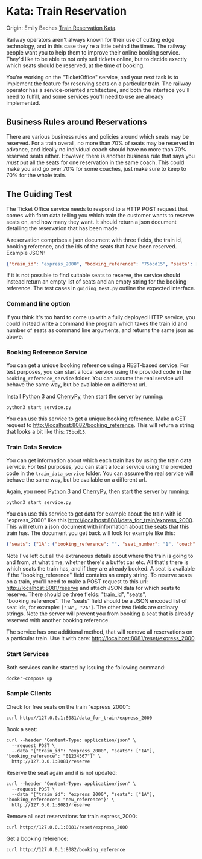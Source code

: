 # Kata: Train Reservation

Origin: Emily Baches [Train Reservation Kata](https://github.com/emilybache/KataTrainReservation).

Railway operators aren't always known for their use of cutting edge technology, and in this case they're a little behind the times. The railway people want you to help them to improve their online booking service. They'd like to be able to not only sell tickets online, but to decide exactly which seats should be reserved, at the time of booking.

You're working on the "TicketOffice" service, and your next task is to implement the feature for reserving seats on a particular train. The railway operator has a service-oriented architecture, and both the interface you'll need to fulfill, and some services you'll need to use are already implemented.

## Business Rules around Reservations

There are various business rules and policies around which seats may be reserved. For a train overall, no more than 70% of seats may be reserved in advance, and ideally no individual coach should have no more than 70% reserved seats either. However, there is another business rule that says you _must_ put all the seats for one reservation in the same coach. This could make you and go over 70% for some coaches, just make sure to keep to 70% for the whole train.

## The Guiding Test

The Ticket Office service needs to respond to a HTTP POST request that comes with form data telling you which train the customer wants to reserve seats on, and how many they want. It should return a json document detailing the reservation that has been made. 

A reservation comprises a json document with three fields, the train id, booking reference, and the ids of the seats that have been reserved. Example JSON:

```JSON
{"train_id": "express_2000", "booking_reference": "75bcd15", "seats": ["1A", "1B"]}
```

If it is not possible to find suitable seats to reserve, the service should instead return an empty list of seats and an empty string for the booking reference. The test cases in `guiding_test.py` outline the expected interface.

### Command line option

If you think it's too hard to come up with a fully deployed HTTP service, you could instead write a command line program which takes the train id and number of seats as command line arguments, and returns the same json as above.

### Booking Reference Service

You can get a unique booking reference using a REST-based service. For test purposes, you can start a local service using the provided code in the `booking_reference_service` folder. You can assume the real service will behave the same way, but be available on a different url.

Install [Python 3](http://python.org) and [CherryPy](http://www.cherrypy.org/), then start the server by running:

```
python3 start_service.py
```

You can use this service to get a unique booking reference. Make a GET request to <http://localhost:8082/booking_reference>.
This will return a string that looks a bit like this: `75bcd15`.
	
### Train Data Service 

You can get information about which each train has by using the train data service. For test purposes, you can start a local service using the provided code in the `train_data_service` folder. You can assume the real service will behave the same way, but be available on a different url.

Again, you need [Python 3](http://python.org) and [CherryPy](http://www.cherrypy.org/), then start the server by running:

```
python3 start_service.py
```

You can use this service to get data for example about the train with id "express_2000" like this <http://localhost:8081/data_for_train/express_2000>. This will return a json document with information about the seats that this train has. The document you get back will look for example like this:

```JSON
{"seats": {"1A": {"booking_reference": "", "seat_number": "1", "coach": "A"}, "2A": {"booking_reference": "", "seat_number": "2", "coach": "A"}}}
```

Note I've left out all the extraneous details about where the train is going to and from, at what time, whether there's a buffet car etc. All that's there is which seats the train has, and if they are already booked. A seat is available if the "booking_reference" field contains an empty string. To reserve seats on a train, you'll need to make a POST request to this url: <http://localhost:8081/reserve> and attach JSON data for which seats to reserve. There should be three fields: "train_id", "seats", "booking_reference". The "seats" field should be a JSON encoded list of seat ids, for example: `["1A", "2A"]`. The other two fields are ordinary strings. Note the server will prevent you from booking a seat that is already reserved with another booking reference.

The service has one additional method, that will remove all reservations on a particular train. Use it with care: <http://localhost:8081/reset/express_2000>.

### Start Services
Both services can be started by issuing the following command:
```shell script
docker-compose up
```

### Sample Clients
Check for free seats on the train "express_2000":
```shell script
curl http://127.0.0.1:8081/data_for_train/express_2000
```

Book a seat:
```shell script
curl --header "Content-Type: application/json" \
  --request POST \
  --data '{"train_id": "express_2000", "seats": ["1A"], "booking_reference": "01234567"}' \
  http://127.0.0.1:8081/reserve
```

Reserve the seat again and it is not updated:
```shell script
curl --header "Content-Type: application/json" \
  --request POST \
  --data '{"train_id": "express_2000", "seats": ["1A"], "booking_reference": "new_reference"}' \
  http://127.0.0.1:8081/reserve
```

Remove all seat reservations for train express_2000:
```shell script
curl http://127.0.0.1:8081/reset/express_2000
```

Get a booking reference:
```shell script
curl http://127.0.0.1:8082/booking_reference
```